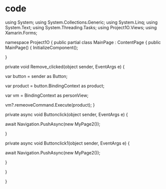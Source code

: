 # code
using System;
using System.Collections.Generic;
using System.Linq;
using System.Text;
using System.Threading.Tasks;
using Project1O.Views;
using Xamarin.Forms;

namespace Project1O
{
public partial class MainPage : ContentPage
{
public MainPage()
{
InitializeComponent();

}



private void Remove_clicked(object sender, EventArgs e)
{

var button = sender as Button;

var product = button.BindingContext as product;

var vm = BindingContext as personView;

vm?.remeoveCommand.Execute(product);
}

private async void Buttonclick(object sender, EventArgs e)
{

await Navigation.PushAsync(new MyPage2());


}

private async void Buttonclick1(object sender, EventArgs e)
{

await Navigation.PushAsync(new MyPage2());


}

}

}
